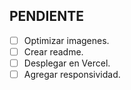 ## PENDIENTE

- [ ] Optimizar imagenes.
- [ ] Crear readme.
- [ ] Desplegar en Vercel.
- [ ] Agregar responsividad.
